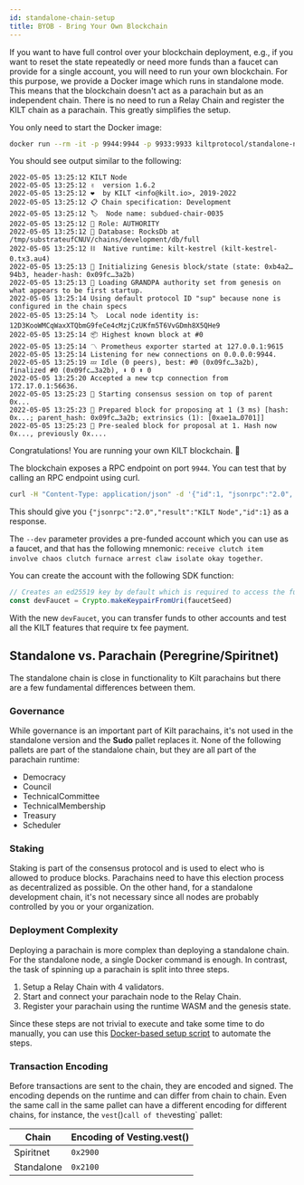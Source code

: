 ```yaml
---
id: standalone-chain-setup
title: BYOB - Bring Your Own Blockchain
---
```


If you want to have full control over your blockchain deployment, e.g., if you want to reset the state repeatedly or need more funds than a faucet can provide for a single account, you will need to run your own blockchain.
For this purpose, we provide a Docker image which runs in standalone mode.
This means that the blockchain doesn't act as a parachain but as an independent chain.
There is no need to run a Relay Chain and register the KILT chain as a parachain.
This greatly simplifies the setup.

You only need to start the Docker image:

```bash
docker run --rm -it -p 9944:9944 -p 9933:9933 kiltprotocol/standalone-node:latest --dev --ws-external --rpc-external
```

You should see output similar to the following:

```
2022-05-05 13:25:12 KILT Node
2022-05-05 13:25:12 ✌️  version 1.6.2
2022-05-05 13:25:12 ❤️  by KILT <info@kilt.io>, 2019-2022
2022-05-05 13:25:12 📋 Chain specification: Development
2022-05-05 13:25:12 🏷  Node name: subdued-chair-0035
2022-05-05 13:25:12 👤 Role: AUTHORITY
2022-05-05 13:25:12 💾 Database: RocksDb at /tmp/substrateufCNUV/chains/development/db/full
2022-05-05 13:25:12 ⛓  Native runtime: kilt-kestrel (kilt-kestrel-0.tx3.au4)
2022-05-05 13:25:13 🔨 Initializing Genesis block/state (state: 0xb4a2…94b3, header-hash: 0x09fc…3a2b)
2022-05-05 13:25:13 👴 Loading GRANDPA authority set from genesis on what appears to be first startup.
2022-05-05 13:25:14 Using default protocol ID "sup" because none is configured in the chain specs
2022-05-05 13:25:14 🏷  Local node identity is: 12D3KooWMCqWaxXTQbmG9feCe4cMzjCzUKfm5T6VvGDmh8X5QHe9
2022-05-05 13:25:14 📦 Highest known block at #0
2022-05-05 13:25:14 〽️ Prometheus exporter started at 127.0.0.1:9615
2022-05-05 13:25:14 Listening for new connections on 0.0.0.0:9944.
2022-05-05 13:25:19 💤 Idle (0 peers), best: #0 (0x09fc…3a2b), finalized #0 (0x09fc…3a2b), ⬇ 0 ⬆ 0
2022-05-05 13:25:20 Accepted a new tcp connection from 172.17.0.1:56636.
2022-05-05 13:25:23 🙌 Starting consensus session on top of parent 0x...
2022-05-05 13:25:23 🎁 Prepared block for proposing at 1 (3 ms) [hash: 0x...; parent_hash: 0x09fc…3a2b; extrinsics (1): [0xae1a…0701]]
2022-05-05 13:25:23 🔖 Pre-sealed block for proposal at 1. Hash now 0x..., previously 0x....
```

Congratulations!
You are running your own KILT blockchain. 🎉

The blockchain exposes a RPC endpoint on port `9944`.
You can test that by calling an RPC endpoint using curl.

```bash
curl -H "Content-Type: application/json" -d '{"id":1, "jsonrpc":"2.0", "method": "system_name", "params":[]}' http://127.0.0.1:9944/
```

This should give you `{"jsonrpc":"2.0","result":"KILT Node","id":1}` as a response.

The `--dev` parameter provides a pre-funded account which you can use as a faucet, and that has the following mnemonic: `receive clutch item involve chaos clutch furnace arrest claw isolate okay together`.

You can create the account with the following SDK function:

```ts
// Creates an ed25519 key by default which is required to access the funds.
const devFaucet = Crypto.makeKeypairFromUri(faucetSeed)
```

With the new `devFaucet`, you can transfer funds to other accounts and test all the KILT features that require tx fee payment.

## Standalone vs. Parachain (Peregrine/Spiritnet)

The standalone chain is close in functionality to Kilt parachains but there are a few fundamental differences between them.

<!-- ### Blocktime

Block time is actually the same, but this might change in the future. -->

### Governance

While governance is an important part of Kilt parachains, it's not used in the standalone version and the **Sudo** pallet replaces it.
None of the following pallets are part of the standalone chain, but they are all part of the parachain runtime:

* Democracy
* Council
* TechnicalCommittee
* TechnicalMembership
* Treasury
* Scheduler

### Staking

Staking is part of the consensus protocol and is used to elect who is allowed to produce blocks.
Parachains need to have this election process as decentralized as possible.
On the other hand, for a standalone development chain, it's not necessary since all nodes are probably controlled by you or your organization.

### Deployment Complexity

Deploying a parachain is more complex than deploying a standalone chain.
For the standalone node, a single Docker command is enough.
In contrast, the task of spinning up a parachain is split into three steps.

1. Setup a Relay Chain with 4 validators.
2. Start and connect your parachain node to the Relay Chain.
3. Register your parachain using the runtime WASM and the genesis state.

Since these steps are not trivial to execute and take some time to do manually, you can use this [Docker-based setup script](https://github.com/KILTprotocol/local-parachain-setup) to automate the steps.

### Transaction Encoding

Before transactions are sent to the chain, they are encoded and signed.
The encoding depends on the runtime and can differ from chain to chain.
Even the same call in the same pallet can have a different encoding for different chains, for instance, the `vest`()` call of the `vesting` pallet:

| Chain      | Encoding of Vesting.vest() |
| ---------- | -------------------------- |
| Spiritnet  | `0x2900`                   |
| Standalone | `0x2100`                   |
